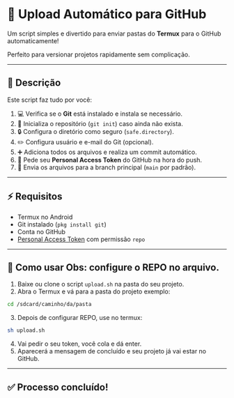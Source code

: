 # 🚀 Upload Automático para GitHub

Um script simples e divertido para enviar pastas do **Termux** para o GitHub automaticamente!  

Perfeito para versionar projetos rapidamente sem complicação.

---

## 📝 Descrição

Este script faz tudo por você:

1. 💻 Verifica se o **Git** está instalado e instala se necessário.  
2. 📂 Inicializa o repositório (`git init`) caso ainda não exista.  
3. 🔒 Configura o diretório como seguro (`safe.directory`).  
4. ✏️ Configura usuário e e-mail do Git (opcional).  
5. ➕ Adiciona todos os arquivos e realiza um commit automático.  
6. 🔑 Pede seu **Personal Access Token** do GitHub na hora do push.  
7. 🚀 Envia os arquivos para a branch principal (`main` por padrão).  

---

## ⚡ Requisitos

- Termux no Android  
- Git instalado (`pkg install git`)  
- Conta no GitHub  
- [Personal Access Token](https://github.com/settings/tokens) com permissão `repo`  

---

## 🚀 Como usar Obs: configure o REPO no arquivo.

1. Baixe ou clone o script `upload.sh` na pasta do seu projeto.  
2. Abra o Termux e vá para a pasta do projeto exemplo:
```bash
cd /sdcard/caminho/da/pasta
```
3. Depois de configurar REPO, use no termux:
```bash
sh upload.sh
```
4. Vai pedir o seu token, você cola e dá enter.
5. Aparecerá a mensagem de concluído e seu projeto já vai estar no GitHub.

---

## ✅️ Processo concluído!
